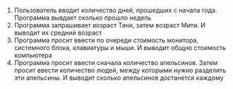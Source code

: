 1. Пользователь вводит количество дней, прошедших с начала года. Программа вывдает сколько прошло недель
2. Программа запрашивает возраст Тани, затем возраст Мити. И выводит их средний возраст
3. Программа просит ввести по очереди стоимость монитора, системного блока, клавиатуры и мыши. И выводит общую стоимость компьютера
4. Программа просит ввести сначала количество апельсинов. Затем просит ввести количество людей, между которыми нужно разделить эти апельсины. И выводит сколько апельсинов достанется каждому